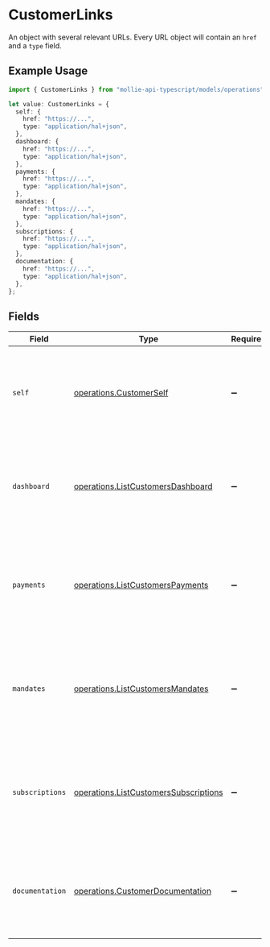 # CustomerLinks

An object with several relevant URLs. Every URL object will contain an `href` and a `type` field.

## Example Usage

```typescript
import { CustomerLinks } from "mollie-api-typescript/models/operations";

let value: CustomerLinks = {
  self: {
    href: "https://...",
    type: "application/hal+json",
  },
  dashboard: {
    href: "https://...",
    type: "application/hal+json",
  },
  payments: {
    href: "https://...",
    type: "application/hal+json",
  },
  mandates: {
    href: "https://...",
    type: "application/hal+json",
  },
  subscriptions: {
    href: "https://...",
    type: "application/hal+json",
  },
  documentation: {
    href: "https://...",
    type: "application/hal+json",
  },
};
```

## Fields

| Field                                                                                                                                  | Type                                                                                                                                   | Required                                                                                                                               | Description                                                                                                                            |
| -------------------------------------------------------------------------------------------------------------------------------------- | -------------------------------------------------------------------------------------------------------------------------------------- | -------------------------------------------------------------------------------------------------------------------------------------- | -------------------------------------------------------------------------------------------------------------------------------------- |
| `self`                                                                                                                                 | [operations.CustomerSelf](../../models/operations/customerself.md)                                                                     | :heavy_minus_sign:                                                                                                                     | In v2 endpoints, URLs are commonly represented as objects with an `href` and `type` field.                                             |
| `dashboard`                                                                                                                            | [operations.ListCustomersDashboard](../../models/operations/listcustomersdashboard.md)                                                 | :heavy_minus_sign:                                                                                                                     | In v2 endpoints, URLs are commonly represented as objects with an `href` and `type` field.                                             |
| `payments`                                                                                                                             | [operations.ListCustomersPayments](../../models/operations/listcustomerspayments.md)                                                   | :heavy_minus_sign:                                                                                                                     | The API resource URL of the [payments](list-payments) linked to this customer. Omitted if no such payments<br/>exist (yet).            |
| `mandates`                                                                                                                             | [operations.ListCustomersMandates](../../models/operations/listcustomersmandates.md)                                                   | :heavy_minus_sign:                                                                                                                     | The API resource URL of the [mandates](list-mandates) linked to this customer. Omitted if no such mandates<br/>exist (yet).            |
| `subscriptions`                                                                                                                        | [operations.ListCustomersSubscriptions](../../models/operations/listcustomerssubscriptions.md)                                         | :heavy_minus_sign:                                                                                                                     | The API resource URL of the [subscriptions](list-subscriptions) linked to this customer. Omitted if no such<br/>subscriptions exist (yet). |
| `documentation`                                                                                                                        | [operations.CustomerDocumentation](../../models/operations/customerdocumentation.md)                                                   | :heavy_minus_sign:                                                                                                                     | In v2 endpoints, URLs are commonly represented as objects with an `href` and `type` field.                                             |